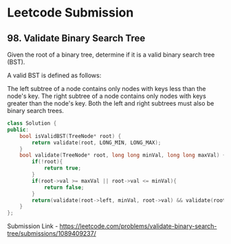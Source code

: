 # Leetcode Submission

## 98. Validate Binary Search Tree

Given the root of a binary tree, determine if it is a valid binary search tree (BST).

A valid BST is defined as follows:

The left
subtree
of a node contains only nodes with keys less than the node's key.
The right subtree of a node contains only nodes with keys greater than the node's key.
Both the left and right subtrees must also be binary search trees.

```cpp
class Solution {
public:
    bool isValidBST(TreeNode* root) {
        return validate(root, LONG_MIN, LONG_MAX);
    }
    bool validate(TreeNode* root, long long minVal, long long maxVal) {
        if(!root){
            return true;
        }
        if(root->val >= maxVal || root->val <= minVal){
            return false;
        }
        return(validate(root->left, minVal, root->val) && validate(root->right,root->val,maxVal));
    }
};
```

Submission Link - https://leetcode.com/problems/validate-binary-search-tree/submissions/1089409237/
